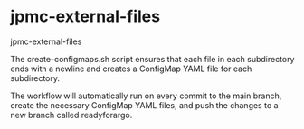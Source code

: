 # jpmc-external-files
jpmc-external-files  

The create-configmaps.sh script ensures that each file in each subdirectory ends with a newline and creates a ConfigMap YAML file for each subdirectory.  

The workflow will automatically run on every commit to the main branch, create the necessary ConfigMap YAML files, and push the changes to a new branch called readyforargo.
